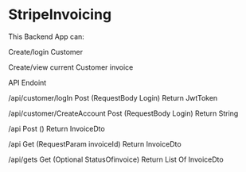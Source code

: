 # StripeInvoicing

This Backend App can:

Create/login Customer

Create/view current Customer invoice

API Endoint

/api/customer/logIn         Post  (RequestBody Login)         Return JwtToken

/api/customer/CreateAccount Post  (RequestBody Login)         Return String

/api                        Post  ()                          Return InvoiceDto

/api                        Get   (RequestParam invoiceId)    Return InvoiceDto

/api/gets                   Get   (Optional StatusOfinvoice)  Return List Of InvoiceDto 
